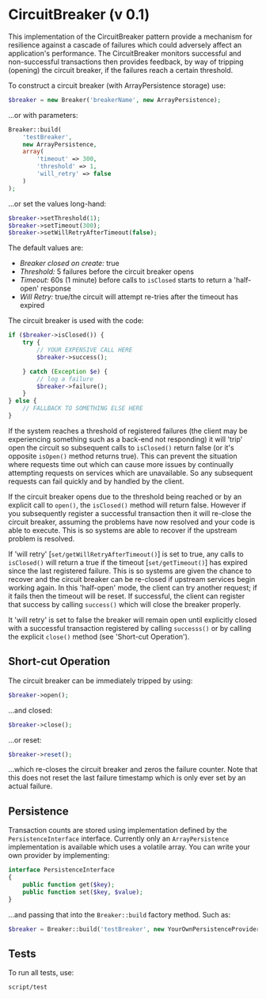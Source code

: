 CircuitBreaker (v 0.1)
==============

This implementation of the CircuitBreaker pattern provide a mechanism for resilience
against a cascade of failures which could adversely affect an application's performance.
The CircuitBreaker monitors successful and non-successful transactions then provides
feedback, by way of tripping (opening) the circuit breaker, if the failures reach a certain threshold.

To construct a circuit breaker (with ArrayPersistence storage) use:

```php
$breaker = new Breaker('breakerName', new ArrayPersistence);
```
...or with parameters:
```php
Breaker::build(
    'testBreaker',
    new ArrayPersistence,
    array(
        'timeout' => 300,
        'threshold' => 1,
        'will_retry' => false
    )
);
```
...or set the values long-hand:
```php
$breaker->setThreshold(1);
$breaker->setTimeout(300);
$breaker->setWillRetryAfterTimeout(false);
```

The default values are:
* _Breaker closed on create:_ true
* _Threshold:_ 5 failures before the circuit breaker opens
* _Timeout:_ 60s (1 minute) before calls to `isClosed` starts to return a 'half-open' response
* _Will Retry:_ true/the circuit  will attempt re-tries after the timeout has expired

The circuit breaker is used with the code:

```php
if ($breaker->isClosed()) {
    try {
        // YOUR EXPENSIVE CALL HERE
        $breaker->success();

    } catch (Exception $e) {
        // log a failure
        $breaker->failure();
    }
} else {
    // FALLBACK TO SOMETHING ELSE HERE
}
```

If the system reaches a threshold of registered failures (the client may be experiencing
something such as  a back-end not responding) it will 'trip' open the circuit so
subsequent calls to `isClosed()` return false (or it's opposite `isOpen()` method returns true).
This can prevent the situation where requests time out which can cause more issues
by continually attempting requests on services which are unavailable. So any
subsequent requests can fail quickly and by handled by the client.

If the circuit breaker opens due to the threshold being reached or by an explicit
call to `open()`, the `isClosed()` method will return false. However if you
subsequently register a successful transaction then it will re-close the circuit
breaker, assuming the problems have now resolved and your code is able to execute.
This is so systems are able to recover if the upstream problem is resolved.

If 'will retry' [`set/getWillRetryAfterTimeout()`] is set to true, any calls to
`isClosed()` will return a true if the timeout [`set/getTimeout()`] has expired since the
last registered failure. This is so systems are given the chance to recover and the
circuit breaker can be re-closed if upstream services begin working again.
In this 'half-open' mode, the client can try another request; if it fails then
the timeout will be reset. If successful, the client can register that success by
calling `success()` which will close the breaker properly.

It 'will retry' is set to false the breaker will remain open until explicitly
closed with a successful transaction registered by calling `successs()` or by
calling the explicit `close()` method (see 'Short-cut Operation').

Short-cut Operation
----

The circuit breaker can be immediately tripped by using:

```php
$breaker->open();
```
...and closed:
```php
$breaker->close();
```
...or reset:
```php
$breaker->reset();
```
...which re-closes the circuit breaker and zeros the failure counter. Note that
this does not reset the last failure timestamp which is only ever set by an actual
failure.

Persistence
----

Transaction counts are stored using implementation defined by the `PersistenceInterface`
interface. Currently only an `ArrayPersistence` implementation is available which
uses a volatile array. You can write your own provider by implementing:

```php
interface PersistenceInterface
{
    public function get($key);
    public function set($key, $value);
}
```

...and passing that into the `Breaker::build` factory method. Such as:

```php
$breaker = Breaker::build('testBreaker', new YourOwnPersistenceProvider);
```

Tests
----

To run all tests, use:

```
script/test
```
